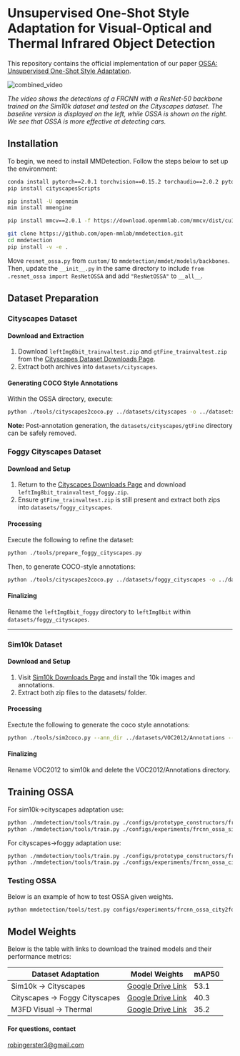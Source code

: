 # Unsupervised One-Shot Style Adaptation for Visual-Optical and Thermal Infrared Object Detection

This repository contains the official implementation of our paper [OSSA: Unsupervised One-Shot Style Adaptation](https://arxiv.org/abs/2410.00900). 

![combined_video](https://github.com/RobinGerster7/OSSA/assets/164496870/ee853980-e7a4-48ff-9800-126bd8d75913)

*The video shows the detections of a FRCNN with a ResNet-50 backbone trained on the Sim10k dataset and tested on the Cityscapes dataset. The baseline version is displayed on the left, while OSSA is shown on the right. We see that OSSA is more effective at detecting cars.*



## Installation

To begin, we need to install MMDetection. Follow the steps below to set up the environment:

```bash
conda install pytorch==2.0.1 torchvision==0.15.2 torchaudio==2.0.2 pytorch-cuda=11.8 -c pytorch -c nvidia
pip install cityscapesScripts

pip install -U openmim
mim install mmengine

pip install mmcv==2.0.1 -f https://download.openmmlab.com/mmcv/dist/cu118/torch2.0/index.html

git clone https://github.com/open-mmlab/mmdetection.git
cd mmdetection
pip install -v -e .
```

Move `resnet_ossa.py` from `custom/` to `mmdetection/mmdet/models/backbones`. Then, update the `__init__.py` in the same directory to include `from .resnet_ossa import ResNetOSSA` and add `"ResNetOSSA"` to `__all__`.



## Dataset Preparation

### Cityscapes Dataset

#### Download and Extraction

1. Download `leftImg8bit_trainvaltest.zip` and `gtFine_trainvaltest.zip` from the [Cityscapes Dataset Downloads Page](https://www.cityscapes-dataset.com/downloads/).
2. Extract both archives into `datasets/cityscapes`.

#### Generating COCO Style Annotations

Within the OSSA directory, execute:

```bash
python ./tools/cityscapes2coco.py ../datasets/cityscapes -o ../datasets/cityscapes/annotations
```

**Note:** Post-annotation generation, the `datasets/cityscapes/gtFine` directory can be safely removed.

### Foggy Cityscapes Dataset

#### Download and Setup

1. Return to the [Cityscapes Downloads Page](https://www.cityscapes-dataset.com/downloads/) and download `leftImg8bit_trainvaltest_foggy.zip`.
2. Ensure `gtFine_trainvaltest.zip` is still present and extract both zips into `datasets/foggy_cityscapes`.

#### Processing

Execute the following to refine the dataset:

```bash
python ./tools/prepare_foggy_cityscapes.py
```

Then, to generate COCO-style annotations:

```bash
python ./tools/cityscapes2coco.py ../datasets/foggy_cityscapes -o ../datasets/foggy_cityscapes/annotations --img-dir leftImg8bit_foggy
``` 

#### Finalizing

Rename the `leftImg8bit_foggy` directory to `leftImg8bit` within `datasets/foggy_cityscapes`.

---

### Sim10k Dataset

#### Download and Setup

1. Visit [Sim10k Downloads Page](https://fcav.engin.umich.edu/projects/driving-in-the-matrix) and install the 10k images and annotations.
2. Extract both zip files to the datasets/ folder.

#### Processing

Exectute the following to generate the coco style annotations:

```bash
python ./tools/sim2coco.py --ann_dir ../datasets/VOC2012/Annotations --output ../datasets/VOC2012/annotations.coco.json
```

#### Finalizing
Rename VOC2012 to sim10k and delete the VOC2012/Annotations directory.

## Training OSSA
For sim10k->cityscapes adaptation use:
```bash
python ./mmdetection/tools/train.py ./configs/prototype_constructors/frcnn_ossa_proto_city.py
python ./mmdetection/tools/train.py ./configs/experiments/frcnn_ossa_sim2city.py
```

For cityscapes->foggy adaptation use:
```bash
python ./mmdetection/tools/train.py ./configs/prototype_constructors/frcnn_ossa_proto_foggy.py
python ./mmdetection/tools/train.py ./configs/experiments/frcnn_ossa_city2foggy.py
```

### Testing OSSA
Below is an example of how to test OSSA given weights.
```bash
python mmdetection/tools/test.py configs/experiments/frcnn_ossa_city2foggy.py city2foggy.pth
```

## Model Weights

Below is the table with links to download the trained models and their performance metrics:

| Dataset Adaptation             | Model Weights                                                                                     | mAP50 |
|--------------------------------|---------------------------------------------------------------------------------------------------|-------|
| Sim10k -> Cityscapes           | [Google Drive Link](https://drive.google.com/file/d/1H_2v7j-Q7fZBrsjXk_8P44JYuflNuikg/view?usp=sharing)         | 53.1  |
| Cityscapes -> Foggy Cityscapes | [Google Drive Link](https://drive.google.com/file/d/1UsrPd6wC9eltL4PJLnP3rLH0mw9X7LNM/view?usp=sharing)         | 40.3  |
| M3FD Visual -> Thermal         | [Google Drive Link](https://drive.google.com/file/d/1HYqW_L5PMN-42FTk1baClHmx8DsPxH0A/view?usp=sharing)               | 35.2  |

#### For questions, contact
[robingerster3@gmail.com](mailto:robingerster3@gmail.com)


